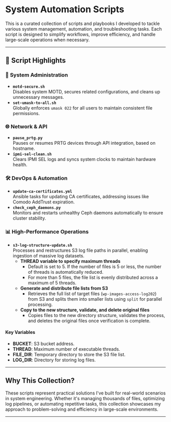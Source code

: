 # System Automation Scripts

This is a curated collection of scripts and playbooks I developed to tackle various system management, automation, and troubleshooting tasks. Each script is designed to simplify workflows, improve efficiency, and handle large-scale operations when necessary.

---

## 📂 Script Highlights

### 🔧 **System Administration**
- **`motd-secure.sh`**  
  Disables system MOTD, secures related configurations, and cleans up unnecessary messages.
- **`set-umask-to-all.sh`**  
  Globally enforces `umask 022` for all users to maintain consistent file permissions.

### 🌐 **Network & API**
- **`pause_prtg.py`**  
  Pauses or resumes PRTG devices through API integration, based on hostname.
- **`ipmi-sel-clean.sh`**  
  Clears IPMI SEL logs and syncs system clocks to maintain hardware health.

### 🛠️ **DevOps & Automation**
- **`update-ca-certificates.yml`**  
  Ansible tasks for updating CA certificates, addressing issues like Comodo AddTrust expiration.
- **`check_ceph_daemons.py`**  
  Monitors and restarts unhealthy Ceph daemons automatically to ensure cluster stability.

### 📊 **High-Performance Operations**
- **`s3-log-structure-update.sh`**  
  Processes and restructures S3 log file paths in parallel, enabling ingestion of massive log datasets.
  - **THREAD variable to specify maximum threads**
    - Default is set to 5. If the number of files is 5 or less, the number of threads is automatically reduced.
    - For more than 5 files, the file list is evenly distributed across a maximum of 5 threads.
  - **Generate and distribute file lists from S3**
    - Retrieves the full list of target files (`wp-images-access-log202`) from S3 and splits them into smaller lists using `split` for parallel processing.
  - **Copy to the new structure, validate, and delete original files**
    - Copies files to the new directory structure, validates the process, and deletes the original files once verification is complete.

#### Key Variables
- **BUCKET**: S3 bucket address.
- **THREAD**: Maximum number of executable threads.
- **FILE_DIR**: Temporary directory to store the S3 file list.
- **LOG_DIR**: Directory for storing log files.

---

## Why This Collection?
These scripts represent practical solutions I've built for real-world scenarios in system engineering. Whether it's managing thousands of files, optimizing log pipelines, or automating repetitive tasks, this collection showcases my approach to problem-solving and efficiency in large-scale environments.

---
